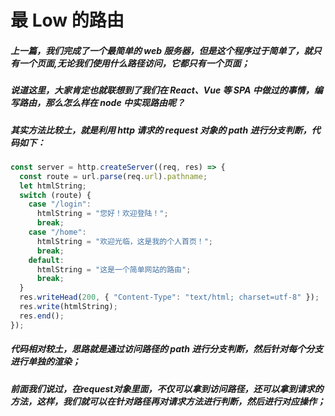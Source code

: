 # 最 Low 的路由

##### 上一篇，我们完成了一个最简单的 web 服务器，但是这个程序过于简单了，就只有一个页面,无论我们使用什么路径访问，它都只有一个页面；

##### 说道这里，大家肯定也就联想到了我们在 React、Vue 等 SPA 中做过的事情，编写路由，那么怎么样在 node 中实现路由呢？

##### 其实方法比较土，就是利用 http 请求的 request 对象的 path 进行分支判断，代码如下：

```Javascript {.line-numbers}
const server = http.createServer((req, res) => {
  const route = url.parse(req.url).pathname;
  let htmlString;
  switch (route) {
    case "/login":
      htmlString = "您好！欢迎登陆！";
      break;
    case "/home":
      htmlString = "欢迎光临，这是我的个人首页！";
      break;
    default:
      htmlString = "这是一个简单网站的路由";
      break;
  }
  res.writeHead(200, { "Content-Type": "text/html; charset=utf-8" });
  res.write(htmlString);
  res.end();
});

```

##### 代码相对较土，思路就是通过访问路径的 path 进行分支判断，然后针对每个分支进行单独的渲染；

##### 前面我们说过，在request对象里面，不仅可以拿到访问路径，还可以拿到请求的方法，这样，我们就可以在针对路径再对请求方法进行判断，然后进行对应操作；


